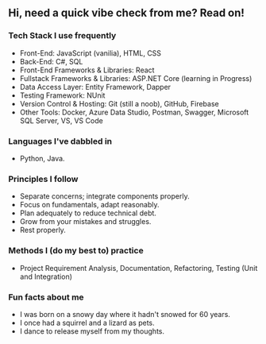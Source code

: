 ## Hi, need a quick vibe check from me? Read on!

### Tech Stack I use frequently

  - Front-End: JavaScript (vanilia), HTML, CSS
  - Back-End: C#, SQL
  - Front-End Frameworks & Libraries: React
  -	Fullstack Frameworks & Libraries: ASP.NET Core (learning in Progress)
  -	Data Access Layer: Entity Framework, Dapper
  -	Testing Framework: NUnit
  -	Version Control & Hosting: Git (still a noob), GitHub, Firebase
  -	Other Tools: Docker, Azure Data Studio, Postman, Swagger, Microsoft SQL Server, VS, VS Code

### Languages I've dabbled in

  - Python, Java. 

### Principles I follow

  - Separate concerns; integrate components properly.
  - Focus on fundamentals, adapt reasonably.
  - Plan adequately to reduce technical debt.
  - Grow from your mistakes and struggles.
  - Rest properly.

### Methods I (do my best to) practice 

  - Project Requirement Analysis, Documentation, Refactoring, Testing (Unit and Integration)
 
### Fun facts about me
  - I was born on a snowy day where it hadn't snowed for 60 years.
  - I once had a squirrel and a lizard as pets.
  - I dance to release myself from my thoughts.

<!---
katereverie/katereverie is a ✨ special ✨ repository because its `README.md` (this file) appears on your GitHub profile.
You can click the Preview link to take a look at your changes.
--->
